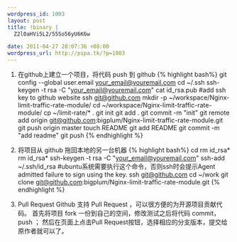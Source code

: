 ```yaml
--- 
wordpress_id: 1003
layout: post
title: !binary |
  Z2l0aHVi5L2/55So56yU6K6w

date: 2011-04-27 20:07:36 +08:00
wordpress_url: http://pipa.tk/?p=1003
---
```

1. 在github上建立一个项目，将代码 push 到 github
{% highlight bash%}
git config --global user.email your_email@youremail.com
cd ~/.ssh
ssh-keygen -t rsa -C "your_email@youremail.com"
cat id_rsa.pub  #add ssh key to github website
ssh git@github.com
mkdir -p ~/workspace/Nginx-limit-traffic-rate-module/
cd ~/workspace/Nginx-limit-traffic-rate-module/
cp ~/limit-rate/* .
git init
git add .
git commit -m "init"
git remote add origin git@github.com:bigplum/Nginx-limit-traffic-rate-module.git
git push origin master
touch README
git add README
git commit -m "add readme"
git push
{% endhighlight %}

2. 将项目从 github 拖回本地的另一台机器
{% highlight bash%}
cd rm id_rsa*
rm id_rsa*
ssh-keygen -t rsa -C "your_email@youremail.com"
ssh-add ~/.ssh/id_rsa  #ubuntu系统需要执行这个命令，否则ssh时会提示Agent admitted failure to sign using the key.
ssh git@github.com
cd ~/work
git clone git@github.com:bigplum/Nginx-limit-traffic-rate-module.git
{% endhighlight %}

3. Pull Request
Github 支持 Pull Request ，可以很方便的为开源项目贡献代码。
首先将项目 fork 一份到自己的空间，修改测试之后将代码 commit，push ；
然后在页面上点击Pull Request按钮，选择相应的分支版本，提交给原作者就可以了。
